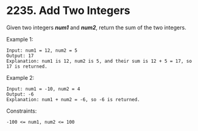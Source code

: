 # 2235. Add Two Integers

Given two integers ***num1*** and ***num2***, return the sum of the two integers.

Example 1:

```
Input: num1 = 12, num2 = 5
Output: 17
Explanation: num1 is 12, num2 is 5, and their sum is 12 + 5 = 17, so 17 is returned.
```

Example 2:

```
Input: num1 = -10, num2 = 4
Output: -6
Explanation: num1 + num2 = -6, so -6 is returned.
```

Constraints:

```
-100 <= num1, num2 <= 100
```